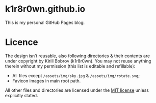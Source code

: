 # k1r8r0wn.github.io
This is my personal GitHub Pages blog.

# Licence
The design isn’t reusable, also following directories & their contents are under copyright by Kirill Bobrov (k1r8r0wn). You may not reuse anything therein without my permission (this list is editable and refillable):

* All files except `/assets/img/sky.jpg` & `/assets/img/rotate.svg`;
* Favicon images in main root path.

All other files and directories are licensed under the [MIT license](http://www.opensource.org/licenses/mit-license.php) unless explicitly stated.
